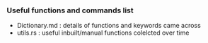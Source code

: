 ### Useful functions and commands list
* Dictionary.md : details of functions and keywords came across
* utils.rs : useful inbuilt/manual functions colelcted over time